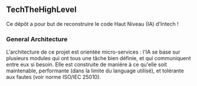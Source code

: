 ## TechTheHighLevel
Ce dépôt a pour but de reconstruire le code Haut Niveau (IA) d'Intech !

### General Architecture
L'architecture de ce projet est orientée micro-services : l'IA se base sur plusieurs modules qui ont tous une tâche bien
définie, et qui communiquent entre eux si besoin. Elle est construite de manière à ce qu'elle soit maintenable, 
performante (dans la limite du language utilisé), et tolérante aux fautes (voir norme ISO/IEC 25010).

